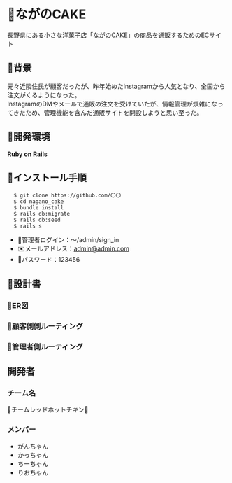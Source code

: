 # :birthday:ながのCAKE
長野県にある小さな洋菓子店「ながのCAKE」の商品を通販するためのECサイト

## :thought_balloon:背景
元々近隣住民が顧客だったが、昨年始めたInstagramから人気となり、全国から注文がくるようになった。  
InstagramのDMやメールで通販の注文を受けていたが、情報管理が煩雑になってきたため、管理機能を含んだ通販サイトを開設しようと思い至った。

  

## :gem:開発環境
**Ruby on Rails**

## :wrench:インストール手順
```
  $ git clone https://github.com/〇〇
  $ cd nagano_cake
  $ bundle install
  $ rails db:migrate
  $ rails db:seed
  $ rails s
```
* :bust_in_silhouette:管理者ログイン：～/admin/sign_in
* :envelope:メールアドレス：admin@admin.com
* :key:パスワード：123456

## :closed_book:設計書
### :memo:ER図

### :memo:顧客側側ルーティング

### :memo:管理者側ルーティング

## 開発者
### チーム名
:poultry_leg:チームレッドホットチキン:chicken:

### メンバー
* がんちゃん
* かっちゃん
* ちーちゃん
* りおちゃん